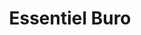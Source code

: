 ---
title: "Essentiel Buro"
url: /le-chambon-feugerolles/essentiel-buro/
shop: fournitures de bureau
---